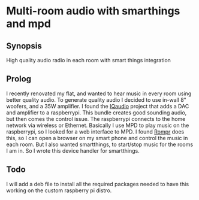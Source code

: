 # Multi-room audio with smarthings and mpd

## Synopsis
High quality audio radio in each room with smart things integration

## Prolog
I recently renovated my flat, and wanted to hear music in every room using better quality audio.
To generate quality audio I decided to use in-wall 8" woofers, and a 35W amplifier.
I found the [IQaudio](http://iqaudio.co.uk/) project that adds a DAC and amplifier to a raspberrypi.
This bundle creates good sounding audio, but then comes the control issue.
The raspberrypi connects to the home network via wireless or Ethernet.
Basically I use MPD to play music on the raspberrypi, so I looked for a web interface to MPD.
I found [Rompr](https://sourceforge.net/projects/rompr/) does this, so I can open a browser on my smart phone and control the music in each room.
But I also wanted smartthings, to start/stop music for the rooms I am in.
So I wrote this device handler for smartthings.

## Todo
I will add a deb file to install all the required packages needed to have this working on the custom raspberry pi distro.

